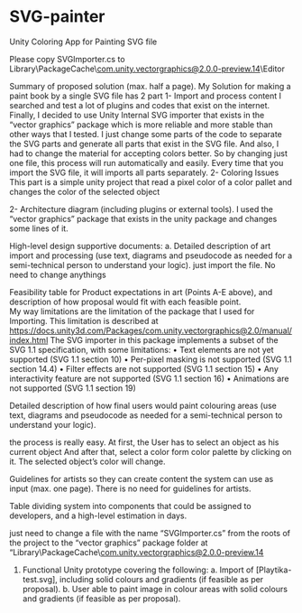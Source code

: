 # SVG-painter
Unity Coloring App for Painting SVG file

Please copy SVGImporter.cs  to Library\PackageCache\com.unity.vectorgraphics@2.0.0-preview.14\Editor


Summary of proposed solution (max. half a page). 
My Solution for making a paint book by a single SVG file has 2 part
1-	Import and process content
I searched and test a lot of plugins and codes that exist on the internet. Finally, I decided to use Unity Internal SVG importer that exists in the “vector graphics” package which is more reliable and more stable than other ways that I tested. I just change some parts of the code to separate the SVG parts and generate all parts that exist in the SVG file. And also, I had to change the material for accepting colors better.
So by changing just one file, this process will run automatically and easily. Every time that you import the SVG file, it will imports all parts separately.
2-	Coloring Issues
This part is a simple unity project that read a pixel color of a color pallet and changes the color of the selected object

2- Architecture diagram (including plugins or external tools).
I used the “vector graphics” package that exists in the unity package and changes some lines of it.

High-level design supportive documents:
a.	Detailed description of art import and processing (use text, diagrams and pseudocode as needed for a semi-technical person to understand your logic). 
just import the file. No need to change anythings

Feasibility table for Product expectations in art (Points A-E above), and description of how proposal would fit with each feasible point.  
My way limitations are the limitation of the package that I used for Importing.
This limitation is described at https://docs.unity3d.com/Packages/com.unity.vectorgraphics@2.0/manual/index.html
The SVG importer in this package implements a subset of the SVG 1.1 specification, with some limitations:
•	Text elements are not yet supported (SVG 1.1 section 10)
•	Per-pixel masking is not supported (SVG 1.1 section 14.4)
•	Filter effects are not supported (SVG 1.1 section 15)
•	Any interactivity feature are not supported (SVG 1.1 section 16)
•	Animations are not supported (SVG 1.1 section 19)

Detailed description of how final users would paint colouring areas (use text, diagrams and pseudocode as needed for a semi-technical person to understand your logic).

the process is really easy. 
At first, the User has to select an object as his current object
And after that, select a color form color palette by clicking on it. The selected object’s color will change.

Guidelines for artists so they can create content the system can use as input (max. one page).
There is no need for guidelines for artists.


Table dividing system into components that could be assigned to developers, and a high-level estimation in days.

just need to change a file with the name “SVGImporter.cs” from the roots of the project to the “vector graphics” package folder at “Library\PackageCache\com.unity.vectorgraphics@2.0.0-preview.14

1.	Functional Unity prototype covering the following:
a.	Import of [Playtika-test.svg], including solid colours and gradients (if feasible as per proposal).
b.	User able to paint image in colour areas with solid colours and gradients (if feasible as per proposal). 

